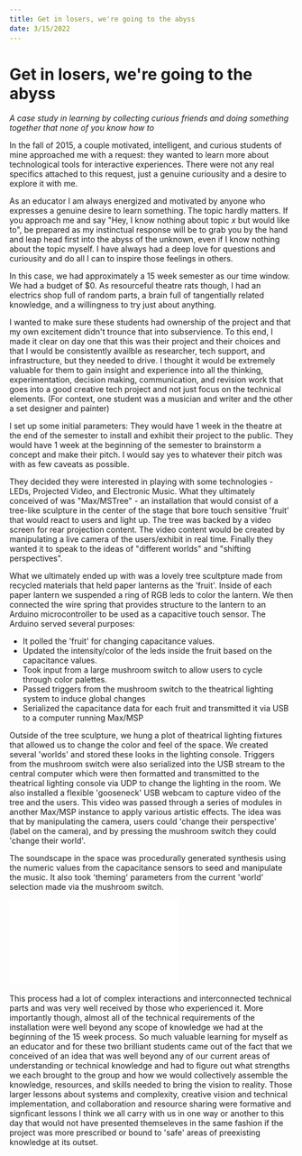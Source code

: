 ```yaml
---
title: Get in losers, we're going to the abyss
date: 3/15/2022
---
```


# Get in losers, we're going to the abyss
*A case study in learning by collecting curious friends and doing something together that none of you know how to*

In the fall of 2015, a couple motivated, intelligent, and curious students of mine approached me with a request: 
they wanted to learn more about technological tools for interactive experiences. There were not any real specifics attached to this request, just a genuine curiousity and a desire to explore it with me. 

As an educator I am always energized and motivated by anyone who expresses a genuine desire to learn something. The topic hardly matters. If you approach me and say "Hey, I know nothing about topic *x* but would like to", be prepared as my instinctual response will be to grab you by the hand and leap head first into the abyss of the unknown, even if I know nothing about the topic myself. I have always had a deep love for questions and curiousity and do all I can to inspire those feelings in others. 

In this case, we had approximately a 15 week semester as our time window. We had a budget of $0. As resourceful theatre rats though, I had an electrics shop full of random parts, a brain full of tangentially related knowledge, and a willingness to try just about anything. 

I wanted to make sure these students had ownership of the project and that my own excitement didn't trounce that into subservience. To this end, I made it clear on day one that this was their project and their choices and that I would be consistently availble as researcher, tech support, and infrastructure, but they needed to drive. I thought it would be extremely valuable for them to gain insight and experience into all the thinking, experimentation, decision making, communication, and revision work that goes into a good creative tech project and not just focus on the technical elements. (For context, one student was a musician and writer and the other a set designer and painter)

I set up some initial parameters:
They would have 1 week in the theatre at the end of the semester to install and exhibit their project to the public.
They would have 1 week at the beginning of the semester to brainstorm a concept and make their pitch.
I would say yes to whatever their pitch was with as few caveats as possible.

They decided they were interested in playing with some technologies - LEDs, Projected Video, and Electronic Music. What they ultimately conceived of was "Max/MSTree" - an installation that would consist of a tree-like sculpture in the center of the stage that bore touch sensitive 'fruit' that would react to users and light up. The tree was backed by a video screen for rear projection content. The video content would be created by manipulating a live camera of the users/exhibit in real time. Finally they wanted it to speak to the ideas of "different worlds" and "shifting perspectives". 

What we ultimately ended up with was a lovely tree scultpture made from recycled materials that held paper lanterns as the 'fruit'. Inside of each paper lantern we suspended a ring of RGB leds to color the lantern. We then connected the wire spring that provides structure to the lantern to an Arduino microcontroller to be used as a capacitive touch sensor. The Arduino served several purposes:
 - It polled the 'fruit' for changing capacitance values.
 - Updated the intensity/color of the leds inside the fruit based on the capacitance values. 
 - Took input from a large mushroom switch to allow users to cycle through color palettes.
 - Passed triggers from the mushroom switch to the theatrical lighting system to induce global changes
 - Serialized the capacitance data for each fruit and transmitted it via USB to a computer running Max/MSP
 
Outside of the tree sculpture, we hung a plot of theatrical lighting fixtures that allowed us to change the color and feel of the space. We created several 'worlds' and stored these looks in the lighting console. Triggers from the mushroom switch were also serialized into the USB stream to the central computer which were then formatted and transmitted to the theatrical lighting console via UDP to change the lighting in the room. We also installed a flexible 'gooseneck' USB webcam to capture video of the tree and the users. This video was passed through a series of modules in another Max/MSP instance to apply various artistic effects. The idea was that by manipulating the camera, users could 'change their perspective' (label on the camera), and by pressing the mushroom switch they could 'change their world'. 

The soundscape in the space was procedurally generated synthesis using the numeric values from the capacitance sensors to seed and manipulate the music. It also took 'theming' parameters from the current 'world' selection made via the mushroom switch. 

![breadboard diagram](BreadboardHookup.pdf)

This process had a lot of complex interactions and interconnected technical parts and was very well received by those who experienced it. More importantly though, almost all of the technical requirements of the installation were well beyond any scope of knowledge we had at the beginning of the 15 week process. So much valuable learning for myself as an educator and for these two brilliant students came out of the fact that we conceived of an idea that was well beyond any of our current areas of understanding or technical knowledge and had to figure out what strengths we each brought to the group and how we would collectively assemble the knowledge, resources, and skills needed to bring the vision to reality. Those larger lessons about systems and complexity, creative vision and technical implementation, and collaboration and resource sharing were formative and signficant lessons I think we all carry with us in one way or another to this day that would not have presented themseleves in the same fashion if the project was more prescribed or bound to 'safe' areas of preexisting knowledge at its outset. 
